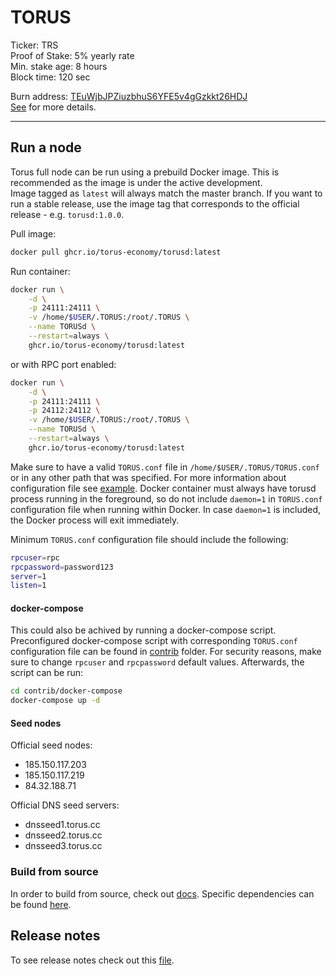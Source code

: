 # TORUS

Ticker: TRS \
Proof of Stake: 5% yearly rate \
Min. stake age: 8 hours \
Block time: 120 sec

Burn address: [TEuWjbJPZiuzbhuS6YFE5v4gGzkkt26HDJ](https://explorer.torus.cc/address/TEuWjbJPZiuzbhuS6YFE5v4gGzkkt26HDJ) \
[See](contrib/burn-address.py) for more details.

*****************************

## Run a node

Torus full node can be run using a prebuild Docker image. This is recommended as the image is under the active development. \
Image tagged as `latest` will always match the master branch.
If you want to run a stable release, use the image tag that corresponds to the official release - e.g. `torusd:1.0.0`.

Pull image:
```bash
docker pull ghcr.io/torus-economy/torusd:latest
```

Run container:
```bash
docker run \
    -d \
    -p 24111:24111 \
    -v /home/$USER/.TORUS:/root/.TORUS \
    --name TORUSd \
    --restart=always \
    ghcr.io/torus-economy/torusd:latest
```

or with RPC port enabled:
```bash
docker run \
    -d \
    -p 24111:24111 \
    -p 24112:24112 \
    -v /home/$USER/.TORUS:/root/.TORUS \
    --name TORUSd \
    --restart=always \
    ghcr.io/torus-economy/torusd:latest
```

Make sure to have a valid `TORUS.conf` file in `/home/$USER/.TORUS/TORUS.conf` or in any other path that was specified.
For more information about configuration file see [example](TORUS.conf).
Docker container must always have torusd process running in the foreground, so do not include `daemon=1` in `TORUS.conf` configuration file when running within Docker.
In case `daemon=1` is included, the Docker process will exit immediately.

Minimum `TORUS.conf` configuration file should include the following:

```bash
rpcuser=rpc
rpcpassword=password123
server=1
listen=1
```

#### docker-compose

This could also be achived by running a docker-compose script.
Preconfigured docker-compose script with corresponding `TORUS.conf` configuration file can be found in [contrib](contrib/docker-compose) folder.
For security reasons, make sure to change `rpcuser` and `rpcpassword` default values.
Afterwards, the script can be run:

```bash
cd contrib/docker-compose
docker-compose up -d
```

#### Seed nodes

Official seed nodes:

- 185.150.117.203
- 185.150.117.219
- 84.32.188.71

Official DNS seed servers:

- dnsseed1.torus.cc
- dnsseed2.torus.cc
- dnsseed3.torus.cc

### Build from source

In order to build from source, check out [docs](doc). Specific dependencies can be found [here](doc/dependencies.md).

## Release notes

To see release notes check out this [file](doc/release-notes.md).
